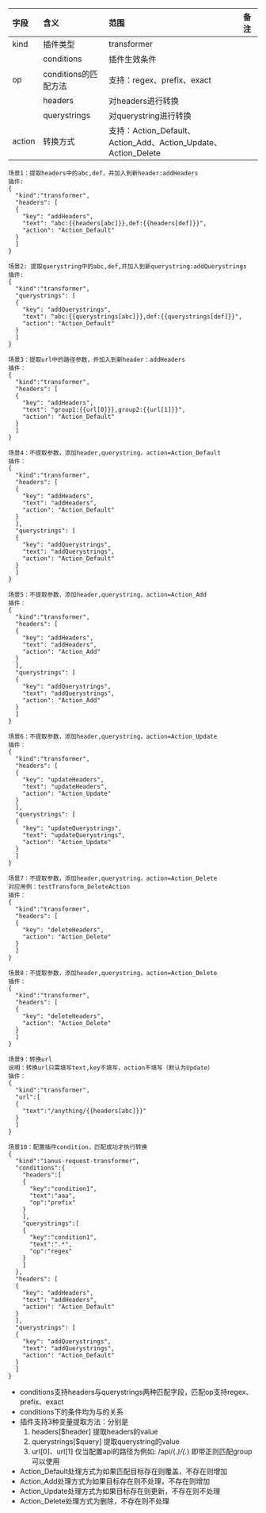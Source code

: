 | 字段     | 含义              | 范围                                                       | 备注 |
|:-------|:----------------|:---------------------------------------------------------|:---|
| kind   | 插件类型            | transformer                                              |    |
|        | conditions      | 插件生效条件                                                   |    |
| op     | conditions的匹配方法 | 支持：regex、prefix、exact                                    |    |
|        | headers         | 对headers进行转换                                             |    |
|        | querystrings    | 对querystring进行转换                                         |    |
| action | 转换方式            | 支持：Action_Default、Action_Add、Action_Update、Action_Delete |    |

```
场景1：提取headers中的abc,def，并加入到新header:addHeaders
插件:
{
  "kind":"transformer",
  "headers": [
  {
    "key": "addHeaders",
    "text": "abc:{{headers[abc]}},def:{{headers[def]}}",
    "action": "Action_Default"
  }
  ]
}
```
```
场景2: 提取querystring中的abc,def,并加入到新querystring:addQuerystrings
插件:
{
  "kind":"transformer",
  "querystrings": [
  {
    "key": "addQuerystrings",
    "text": "abc:{{querystrings[abc]}},def:{{querystrings[def]}}",
    "action": "Action_Default"
  }
  ]
}
```
```
场景3：提取url中的路径参数，并加入到新header：addHeaders
插件：
{
  "kind":"transformer",
  "headers": [
  {
    "key": "addHeaders",
    "text": "group1:{{url[0]}},group2:{{url[1]}}",
    "action": "Action_Default"
  }
  ]
}
```
```
场景4：不提取参数，添加header,querystring，action=Action_Default
插件：
{
  "kind":"transformer",
  "headers": [
  {
    "key": "addHeaders",
    "text": "addHeaders",
    "action": "Action_Default"
  }
  ],
  "querystrings": [
  {
    "key": "addQuerystrings",
    "text": "addQuerystrings",
    "action": "Action_Default"
  }
  ]
}
```

```
场景5：不提取参数，添加header,querystring，action=Action_Add
插件：
{
  "kind":"transformer",
  "headers": [
  {
    "key": "addHeaders",
    "text": "addHeaders",
    "action": "Action_Add"
  }
  ],
  "querystrings": [
  {
    "key": "addQuerystrings",
    "text": "addQuerystrings",
    "action": "Action_Add"
  }
  ]
}
```
```
场景6：不提取参数，添加header,querystring，action=Action_Update
插件：
{
  "kind":"transformer",
  "headers": [
  {
    "key": "updateHeaders",
    "text": "updateHeaders",
    "action": "Action_Update"
  }
  ],
  "querystrings": [
  {
    "key": "updateQuerystrings",
    "text": "updateQuerystrings",
    "action": "Action_Update"
  }
  ]
}
```
```
场景7：不提取参数，添加header,querystring，action=Action_Delete
对应用例：testTransform_DeleteAction
插件：
{
  "kind":"transformer",
  "headers": [
  {
    "key": "deleteHeaders",
    "action": "Action_Delete"
  }
  ]
}
```
```
场景8：不提取参数，添加header,querystring，action=Action_Delete
插件：
{
  "kind":"transformer",
  "headers": [
  {
    "key": "deleteHeaders",
    "action": "Action_Delete"
  }
  ]
}
```
```
场景9：转换url
说明：转换url只需填写text,key不填写，action不填写（默认为Update）
插件：
{
  "kind":"transformer",
  "url":[
  {
    "text":"/anything/{{headers[abc]}}"
  }
  ]
}
```
```
场景10：配置插件condition，匹配成功才执行转换
{
  "kind":"ianus-request-transformer",
  "conditions":{
    "headers":[
    {
      "key":"condition1",
      "text":"aaa",
      "op":"prefix"
    }
    ],
    "querystrings":[
    {
      "key":"condition1",
      "text":".*",
      "op":"regex"
    }
    ]
  },
  "headers": [
  {
    "key": "addHeaders",
    "text": "addHeaders",
    "action": "Action_Default"
  }
  ],
  "querystrings": [
  {
    "key": "addQuerystrings",
    "text": "addQuerystrings",
    "action": "Action_Default"
  }
  ]
}
```

- conditions支持headers与querystrings两种匹配字段，匹配op支持regex、prefix、exact
- conditions下的条件均为与的关系
- 插件支持3种变量提取方法：分别是
    1. headers[$header] 提取headers的value
    2. querystrings[$query] 提取querystring的value
    3. url[0]、url[1] 仅当配置api的路径为例如: /api/(.*)/(.*) 即带正则匹配group可以使用
- Action_Default处理方式为如果匹配目标存在则覆盖，不存在则增加
- Action_Add处理方式为如果目标存在则不处理，不存在则增加
- Action_Update处理方式为如果目标存在则更新，不存在则不处理
- Action_Delete处理方式为删除，不存在则不处理